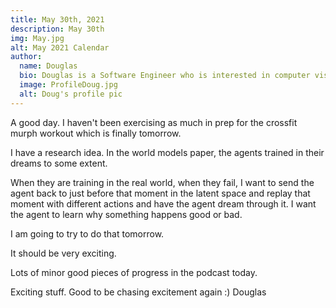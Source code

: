 ```yaml
---
title: May 30th, 2021
description: May 30th
img: May.jpg
alt: May 2021 Calendar
author:
  name: Douglas
  bio: Douglas is a Software Engineer who is interested in computer vision and our quest for strong AI. He also is constantly looking for ways to push the envelope of his personal mental and physical fitness.
  image: ProfileDoug.jpg
  alt: Doug's profile pic
---
```


A good day. 
I haven't been exercising as much in prep for the crossfit murph workout which is finally tomorrow.

I have a research idea. 
In the world models paper, the agents trained in their dreams to some extent.

When they are training in the real world, when they fail, I want to send the agent back to just before that moment in the latent space and replay that moment with different actions and have the agent dream through it. I want the agent to learn why something happens good or bad.

I am going to try to do that tomorrow.

It should be very exciting.

Lots of minor good pieces of progress in the podcast today.

Exciting stuff.
Good to be chasing excitement again :)
Douglas